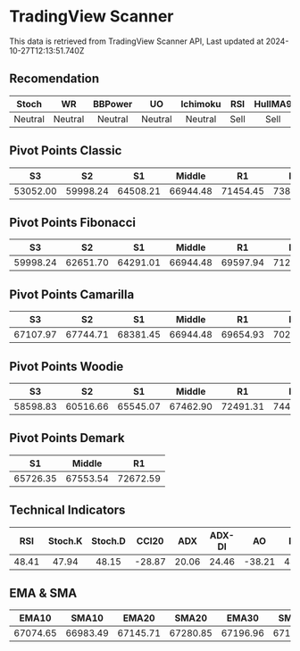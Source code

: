 # TradingView Scanner
This data is retrieved from TradingView Scanner API, Last updated at 2024-10-27T12:13:51.740Z

## Recomendation
| Stoch | WR | BBPower | UO | Ichimoku | RSI | HullMA9 |
| :---: | :---: | :---: | :---: | :---: | :---: | :---: |
| Neutral | Neutral | Neutral | Neutral | Neutral | Sell | Sell |

## Pivot Points Classic
| S3 | S2 | S1 | Middle | R1 | R2 | R3 |
| :---: | :---: | :---: | :---: | :---: | :---: | :---: |
| 53052.00 | 59998.24 | 64508.21 | 66944.48 | 71454.45 | 73890.72 | 80836.96 |

## Pivot Points Fibonacci
| S3 | S2 | S1 | Middle | R1 | R2 | R3 |
| :---: | :---: | :---: | :---: | :---: | :---: | :---: |
| 59998.24 | 62651.70 | 64291.01 | 66944.48 | 69597.94 | 71237.25 | 73890.72 |

## Pivot Points Camarilla
| S3 | S2 | S1 | Middle | R1 | R2 | R3 |
| :---: | :---: | :---: | :---: | :---: | :---: | :---: |
| 67107.97 | 67744.71 | 68381.45 | 66944.48 | 69654.93 | 70291.67 | 70928.41 |

## Pivot Points Woodie
| S3 | S2 | S1 | Middle | R1 | R2 | R3 |
| :---: | :---: | :---: | :---: | :---: | :---: | :---: |
| 58598.83 | 60516.66 | 65545.07 | 67462.90 | 72491.31 | 74409.15 | 79437.55 |

## Pivot Points Demark
| S1 | Middle | R1 |
| :---: | :---: | :---: |
| 65726.35 | 67553.54 | 72672.59 |

## Technical Indicators
| RSI | Stoch.K | Stoch.D | CCI20 | ADX | ADX-DI | AO | Mom | MACD | MACD | W.R | HullMA9 |
| :---: | :---: | :---: | :---: | :---: | :---: | :---: | :---: | :---: | :---: | :---: | :---: |
| 48.41 | 47.94 | 48.15 | -28.87 | 20.06 | 24.46 | -38.21 | 434.44 | -95.61 | -101.80 | -51.74 | 67148.77 |

## EMA & SMA
| EMA10 | SMA10 | EMA20 | SMA20 | EMA30 | SMA30 | EMA50 | SMA50 | EMA100 | SMA100 | EMA200 | SMA200 |
| :---: | :---: | :---: | :---: | :---: | :---: | :---: | :---: | :---: | :---: | :---: | :---: |
| 67074.65 | 66983.49 | 67145.71 | 67280.85 | 67196.96 | 67136.87 | 67107.80 | 67505.86 | 66352.79 | 66407.49 | 64944.61 | 64722.46 |